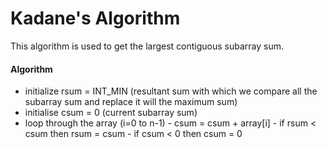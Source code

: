 # Kadane's Algorithm

This algorithm is used to get the largest contiguous subarray sum.


#### Algorithm

* initialize rsum = INT_MIN (resultant sum with which we compare all the subarray sum and replace it will the maximum sum)
* initialise csum = 0 (current subarray sum)
* loop through the array (i=0 to n-1)
        - csum = csum + array[i]
        - if rsum < csum then rsum = csum
        - if csum < 0 then csum = 0


